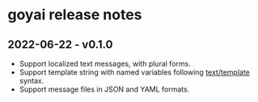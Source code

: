# goyai release notes

## 2022-06-22 - v0.1.0

- Support localized text messages, with plural forms.
- Support template string with named variables following [text/template](http://golang.org/pkg/text/template/) syntax.
- Support message files in JSON and YAML formats.
